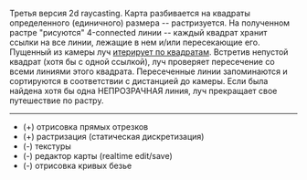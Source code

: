 
Третья версия 2d raycasting. Карта разбивается на квадраты определенного (единичного) размера -- растризуется. На полученном растре "рисуются" 4-connected линии -- каждый квадрат хранит ссылки на все линии, лежащие в нем и/или пересекающие его. Пущенный из камеры луч [итерирует по квадратам](https://dev.opera.com/articles/3d-games-with-canvas-and-raycasting-part-1/). Встретив непустой квадрат (хотя бы с одной ссылкой), луч проверяет пересечение со всеми линиями этого квадрата. Пересеченные линии запоминаются и сортируются в соответствии с дистанцией до камеры. Если была найдена хотя бы одна НЕПРОЗРАЧНАЯ линия, луч прекращает свое путешествие по растру.

---

- (+) отрисовка прямых отрезков
- (+) растризация (статическая дискретизация)
- (-) текстуры
- (-) редактор карты (realtime edit/save)
- (-) отрисовка кривых безье
